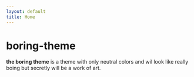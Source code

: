 ```yaml
---
layout: default
title: Home
---
```


# boring-theme
**the boring theme** is a theme with only neutral colors and wil look like really boing but secretly will be a work of art.
